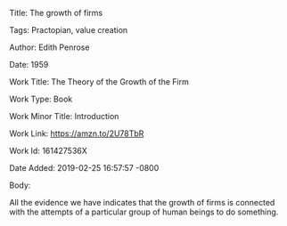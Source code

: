 Title:  The growth of firms

Tags:   Practopian, value creation

Author: Edith Penrose

Date:   1959

Work Title: The Theory of the Growth of the Firm

Work Type: Book

Work Minor Title: Introduction

Work Link: https://amzn.to/2U78TbR

Work Id: 161427536X

Date Added: 2019-02-25 16:57:57 -0800

Body: 

All the evidence we have indicates that the growth of firms is connected with the attempts of a particular group of human beings to do something.

